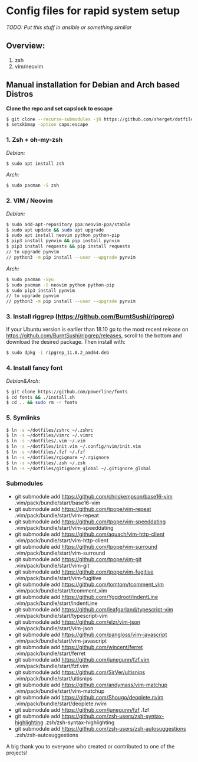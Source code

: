 # Config files for rapid system setup
*TODO: Put this stuff in ansible or something similiar*

## Overview:
1. zsh
2. vim/neovim

## Manual installation for Debian and Arch based Distros
**Clone the repo and set capslock to escape**
```bash
$ git clone --recurse-submodules -j8 https://github.com/sherget/dotfiles
$ setxkbmap -option caps:escape
```

### 1. Zsh + oh-my-zsh
*Debian:*
```bash
$ sudo apt install zsh
```
*Arch:*
```bash
$ sudo pacman -S zsh
```

### 2. VIM / Neovim
*Debian:*
```bash
$ sudo add-apt-repository ppa:neovim-ppa/stable
$ sudo apt update && sudo apt upgrade
$ sudo apt install neovim python python-pip
$ pip3 install pynvim && pip install pynvim
$ pip3 install requests && pip install requests
// to upgrade pynvim
// python3 -m pip install --user --upgrade pynvim
```
*Arch:*
```bash
$ sudo pacman -Syu
$ sudo pacman -S neovim python python-pip
$ sudo pip3 install pynvim
// to upgrade pynvim
// python3 -m pip install --user --upgrade pynvim
```

### 3. Install riggrep (https://github.com/BurntSushi/ripgrep)
If your Ubuntu version is earlier than 18.10 go to the most recent release on
https://github.com/BurntSushi/ripgrep/releases, scroll to the bottom and download the desired package.
Then install with:
```bash
$ sudo dpkg -i ripgrep_11.0.2_amd64.deb
```

### 4. Install fancy font
*Debian&Arch:*
```bash
$ git clone https://github.com/powerline/fonts
$ cd fonts && ./install.sh
$ cd .. && sudo rm -r fonts
```
### 5. Symlinks
```bash
$ ln -s ~/dotfiles/zshrc ~/.zshrc
$ ln -s ~/dotfiles/vimrc ~/.vimrc
$ ln -s ~/dotfiles/.vim ~/.vim
$ ln -s ~/dotfiles/init.vim ~/.config/nvim/init.vim
$ ln -s ~/dotfiles/.fzf ~/.fzf
$ ln -s ~/dotfiles/rgignore ~/.rgignore
$ ln -s ~/dotfiles/.zsh ~/.zsh
$ ln -s ~/dotfiles/gitignore_global ~/.gitignore_global
```

### Submodules
* git submodule add https://github.com/chriskempson/base16-vim .vim/pack/bundle/start/base16-vim
* git submodule add https://github.com/tpope/vim-repeat .vim/pack/bundle/start/vim-repeat
* git submodule add https://github.com/tpope/vim-speeddating .vim/pack/bundle/start/vim-speeddating
* git submodule add https://github.com/aquach/vim-http-client .vim/pack/bundle/start/vim-http-client
* git submodule add https://github.com/tpope/vim-surround .vim/pack/bundle/start/vim-surround
* git submodule add https://github.com/tpope/vim-git .vim/pack/bundle/start/vim-git
* git submodule add https://github.com/tpope/vim-fugitive .vim/pack/bundle/start/vim-fugitive
* git submodule add https://github.com/tomtom/tcomment_vim .vim/pack/bundle/start/tcomment_vim
* git submodule add https://github.com/Yggdroot/indentLine .vim/pack/bundle/start/indentLine
* git submodule add https://github.com/leafgarland/typescript-vim .vim/pack/bundle/start/typescript-vim
* git submodule add https://github.com/elzr/vim-json .vim/pack/bundle/start/vim-json
* git submodule add https://github.com/pangloss/vim-javascript .vim/pack/bundle/start/vim-javascript
* git submodule add https://github.com/wincent/ferret .vim/pack/bundle/start/ferret
* git submodule add https://github.com/junegunn/fzf.vim .vim/pack/bundle/start/fzf.vim
* git submodule add https://github.com/SirVer/ultisnips .vim/pack/bundle/start/ultisnips
* git submodule add https://github.com/andymass/vim-matchup .vim/pack/bundle/start/vim-matchup
* git submodule add https://github.com/Shougo/deoplete.nvim .vim/pack/bundle/start/deoplete.nvim
* git submodule add https://github.com/junegunn/fzf .fzf
* git submodule add https://github.com/zsh-users/zsh-syntax-highlighting .zsh/zsh-syntax-highlighting
* git submodule add https://github.com/zsh-users/zsh-autosuggestions .zsh/zsh-autosuggestions

A big thank you to everyone who created or contributed to one of the projects!
